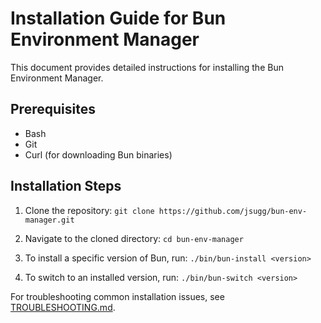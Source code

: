 # Installation Guide for Bun Environment Manager

This document provides detailed instructions for installing the Bun Environment Manager.

## Prerequisites

- Bash
- Git
- Curl (for downloading Bun binaries)

## Installation Steps

1. Clone the repository:
`git clone https://github.com/jsugg/bun-env-manager.git`

2. Navigate to the cloned directory:
`cd bun-env-manager`

3. To install a specific version of Bun, run:
`./bin/bun-install <version>`

4. To switch to an installed version, run:
`./bin/bun-switch <version>`


For troubleshooting common installation issues, see [TROUBLESHOOTING.md](TROUBLESHOOTING.md).
